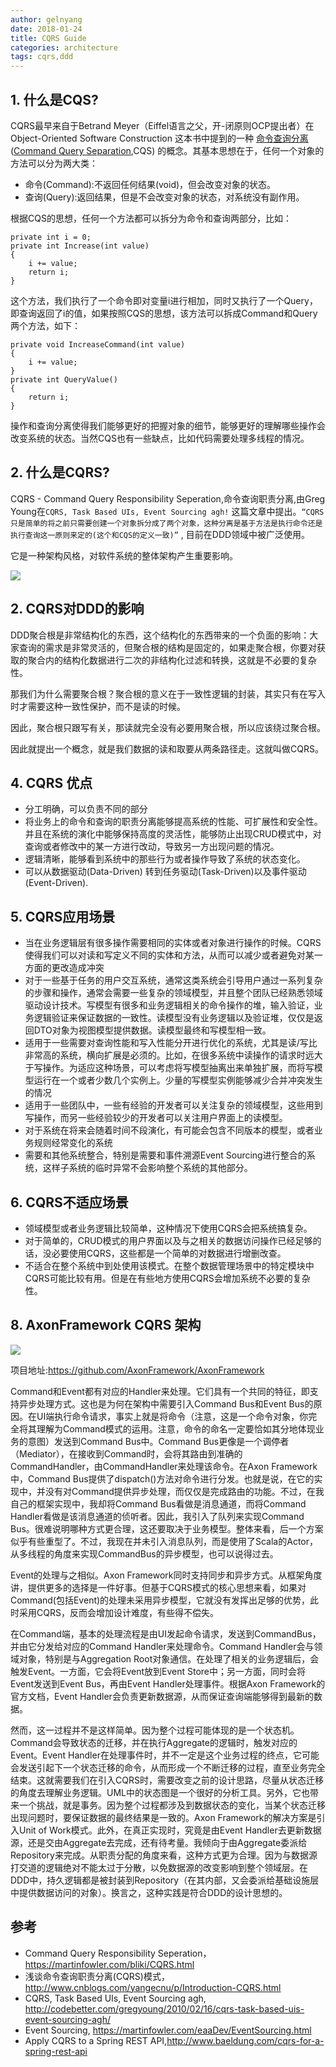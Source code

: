 ```yaml
---
author: gelnyang
date: 2018-01-24
title: CQRS Guide
categories: architecture
tags: cqrs,ddd
---
```



## 1. 什么是CQS?

CQRS最早来自于Betrand Meyer（Eiffel语言之父，开-闭原则OCP提出者）在 Object-Oriented Software Construction 这本书中提到的一种 [命令查询分离](http://martinfowler.com/bliki/CommandQuerySeparation.html) ([Command Query Separation](http://en.wikipedia.org/wiki/Command-query_separation),CQS) 的概念。其基本思想在于，任何一个对象的方法可以分为两大类：

- 命令(Command):不返回任何结果(void)，但会改变对象的状态。
- 查询(Query):返回结果，但是不会改变对象的状态，对系统没有副作用。

根据CQS的思想，任何一个方法都可以拆分为命令和查询两部分，比如：
```
private int i = 0;
private int Increase(int value)
{
    i += value;
    return i;
}
```
这个方法，我们执行了一个命令即对变量i进行相加，同时又执行了一个Query，即查询返回了i的值，如果按照CQS的思想，该方法可以拆成Command和Query两个方法，如下：
```
private void IncreaseCommand(int value)
{
    i += value;
}
private int QueryValue()
{
    return i;
}
```
操作和查询分离使得我们能够更好的把握对象的细节，能够更好的理解哪些操作会改变系统的状态。当然CQS也有一些缺点，比如代码需要处理多线程的情况。

## 2. 什么是CQRS?

CQRS - Command Query Responsibility Seperation,命令查询职责分离,由Greg Young在`CQRS, Task Based UIs, Event Sourcing agh!` 这篇文章中提出。`“CQRS只是简单的将之前只需要创建一个对象拆分成了两个对象，这种分离是基于方法是执行命令还是执行查询这一原则来定的(这个和CQS的定义一致)”` , 目前在DDD领域中被广泛使用。

它是一种架构风格，对软件系统的整体架构产生重要影响。

![](https://martinfowler.com/bliki/images/cqrs/cqrs.png)

## 2. CQRS对DDD的影响
DDD聚合根是非常结构化的东西，这个结构化的东西带来的一个负面的影响：大家查询的需求是非常灵活的，但聚合根的结构是固定的，如果走聚合根，你要对获取的聚合内的结构化数据进行二次的非结构化过滤和转换，这就是不必要的复杂性。

那我们为什么需要聚合根？聚合根的意义在于一致性逻辑的封装，其实只有在写入时才需要这种一致性保护，而不是读的时候。

因此，聚合根只跟写有关，那读就完全没有必要用聚合根，所以应该绕过聚合根。

因此就提出一个概念，就是我们数据的读和取要从两条路径走。这就叫做CQRS。

## 4. CQRS 优点

- 分工明确，可以负责不同的部分
- 将业务上的命令和查询的职责分离能够提高系统的性能、可扩展性和安全性。并且在系统的演化中能够保持高度的灵活性，能够防止出现CRUD模式中，对查询或者修改中的某一方进行改动，导致另一方出现问题的情况。
- 逻辑清晰，能够看到系统中的那些行为或者操作导致了系统的状态变化。
- 可以从数据驱动(Data-Driven) 转到任务驱动(Task-Driven)以及事件驱动(Event-Driven).

## 5. CQRS应用场景
- 当在业务逻辑层有很多操作需要相同的实体或者对象进行操作的时候。CQRS使得我们可以对读和写定义不同的实体和方法，从而可以减少或者避免对某一方面的更改造成冲突
- 对于一些基于任务的用户交互系统，通常这类系统会引导用户通过一系列复杂的步骤和操作，通常会需要一些复杂的领域模型，并且整个团队已经熟悉领域驱动设计技术。写模型有很多和业务逻辑相关的命令操作的堆，输入验证，业务逻辑验证来保证数据的一致性。读模型没有业务逻辑以及验证堆，仅仅是返回DTO对象为视图模型提供数据。读模型最终和写模型相一致。
- 适用于一些需要对查询性能和写入性能分开进行优化的系统，尤其是读/写比非常高的系统，横向扩展是必须的。比如，在很多系统中读操作的请求时远大于写操作。为适应这种场景，可以考虑将写模型抽离出来单独扩展，而将写模型运行在一个或者少数几个实例上。少量的写模型实例能够减少合并冲突发生的情况
- 适用于一些团队中，一些有经验的开发者可以关注复杂的领域模型，这些用到写操作，而另一些经验较少的开发者可以关注用户界面上的读模型。
- 对于系统在将来会随着时间不段演化，有可能会包含不同版本的模型，或者业务规则经常变化的系统
- 需要和其他系统整合，特别是需要和事件溯源Event Sourcing进行整合的系统，这样子系统的临时异常不会影响整个系统的其他部分。

## 6. CQRS不适应场景

- 领域模型或者业务逻辑比较简单，这种情况下使用CQRS会把系统搞复杂。
- 对于简单的，CRUD模式的用户界面以及与之相关的数据访问操作已经足够的话，没必要使用CQRS，这些都是一个简单的对数据进行增删改查。
- 不适合在整个系统中到处使用该模式。在整个数据管理场景中的特定模块中CQRS可能比较有用。但是在有些地方使用CQRS会增加系统不必要的复杂性。


## 8. AxonFramework CQRS 架构
![](http://blog.sisopipo.com/media/files/cqrs/axon-cqrs-arch.png)

项目地址:https://github.com/AxonFramework/AxonFramework

Command和Event都有对应的Handler来处理。它们具有一个共同的特征，即支持异步处理方式。这也是为何在架构中需要引入Command Bus和Event Bus的原因。在UI端执行命令请求，事实上就是将命令（注意，这是一个命令对象，你完全将其理解为Command模式的运用。注意，命令的命名一定要恰如其分地体现业务的意图）发送到Command Bus中。Command Bus更像是一个调停者（Mediator），在接收到Command时，会将其路由到准确的CommandHandler，由CommandHandler来处理该命令。在Axon Framework中，Command Bus提供了dispatch()方法对命令进行分发。也就是说，在它的实现中，并没有对Command提供异步处理，而仅仅是完成路由的功能。不过，在我自己的框架实现中，我却将Command Bus看做是消息通道，而将Command Handler看做是该消息通道的侦听者。因此，我引入了队列来实现Command Bus。很难说明哪种方式更合理，这还要取决于业务模型。整体来看，后一个方案似乎有些重型了。不过，我现在并未引入消息队列，而是使用了Scala的Actor，从多线程的角度来实现CommandBus的异步模型，也可以说得过去。

Event的处理与之相似。Axon Framework同时支持同步和异步方式。从框架角度讲，提供更多的选择是一件好事。但基于CQRS模式的核心思想来看，如果对Command(包括Event)的处理未采用异步模型，它就没有发挥出足够的优势，此时采用CQRS，反而会增加设计难度，有些得不偿失。

在Command端，基本的处理流程是由UI发起命令请求，发送到CommandBus，并由它分发给对应的Command Handler来处理命令。Command Handler会与领域对象，特别是与Aggregation Root对象通信。在处理了相关的业务逻辑后，会触发Event。一方面，它会将Event放到Event Store中；另一方面，同时会将Event发送到Event Bus，再由Event Handler处理事件。根据Axon Framework的官方文档，Event Handler会负责更新数据源，从而保证查询端能够得到最新的数据。

然而，这一过程并不是这样简单。因为整个过程可能体现的是一个状态机。Command会导致状态的迁移，并在执行Aggregate的逻辑时，触发对应的Event。Event Handler在处理事件时，并不一定是这个业务过程的终点，它可能会发送引起下一个状态迁移的命令，从而形成一个不断迁移的过程，直至业务完全结束。这就需要我们在引入CQRS时，需要改变之前的设计思路，尽量从状态迁移的角度去理解业务逻辑。UML中的状态图是一个很好的分析工具。另外，它也带来一个挑战，就是事务。因为整个过程都涉及到数据状态的变化，当某个状态迁移出现问题时，要保证数据的最终结果是一致的。Axon Framework的解决方案是引入Unit of Work模式。此外，在真正实现时，究竟是由Event Handler去更新数据源，还是交由Aggregate去完成，还有待考量。我倾向于由Aggregate委派给Repository来完成。从职责分配的角度来看，这种方式更为合理。因为与数据源打交道的逻辑绝对不能太过于分散，以免数据源的改变影响到整个领域层。在DDD中，持久逻辑都是被封装到Repository（在其内部，又会委派给基础设施层中提供数据访问的对象）。换言之，这种实践是符合DDD的设计思想的。

## 参考
- Command Query Responsibility Seperation，https://martinfowler.com/bliki/CQRS.html
- 浅谈命令查询职责分离(CQRS)模式，http://www.cnblogs.com/yangecnu/p/Introduction-CQRS.html
- CQRS, Task Based UIs, Event Sourcing agh, http://codebetter.com/gregyoung/2010/02/16/cqrs-task-based-uis-event-sourcing-agh/
- Event Sourcing, https://martinfowler.com/eaaDev/EventSourcing.html
- Apply CQRS to a Spring REST API,http://www.baeldung.com/cqrs-for-a-spring-rest-api




